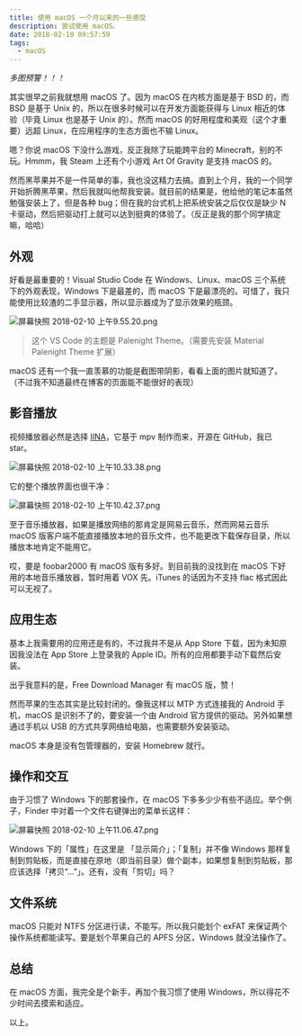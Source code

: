 ```yaml
---
title: 使用 macOS 一个月以来的一些感受
description: 尝试使用 macOS。
date: 2018-02-10 09:57:59
tags:
  - macOS
---
```


*多图预警！！！*

其实很早之前我就想用 macOS 了。因为 macOS 在内核方面是基于 BSD 的，而 BSD 是基于 Unix 的，所以在很多时候可以在开发方面能获得与 Linux 相近的体验（毕竟 Linux 也是基于 Unix 的）。然而 macOS 的好用程度和美观（这个才重要）远超 Linux，在应用程序的生态方面也不输 Linux。

嗯？你说 macOS 下没什么游戏，反正我除了玩能跨平台的 Minecraft，别的不玩。Hmmm，我 Steam 上还有个小游戏 Art Of Gravity 是支持 macOS 的。

然而黑苹果并不是一件简单的事，我也没这精力去搞。直到上个月，我的一个同学开始折腾黑苹果，然后我就叫他帮我安装。就目前的结果是，他给他的笔记本虽然勉强安装上了，但是各种 bug；但在我的台式机上把系统安装之后仅仅是缺少 N 卡驱动，然后把驱动打上就可以达到挺爽的体验了。（反正是我的那个同学搞定嘛，哈哈）

## 外观

好看是最重要的！Visual Studio Code 在 Windows、Linux、macOS 三个系统下的外观表现，Windows 下是最差的，而 macOS 下是最漂亮的。可惜了，我只能使用比较渣的二手显示器，所以显示器成为了显示效果的瓶颈。

![屏幕快照 2018-02-10 上午9.55.20.png](https://i.loli.net/2018/02/10/5a7e511f8ecb0.png)

> 这个 VS Code 的主题是 Palenight Theme。（需要先安装 Material Palenight Theme 扩展）

macOS 还有一个我一直羡慕的功能是截图带阴影，看看上面的图片就知道了。（不过我不知道最终在博客的页面能不能很好的表现）

## 影音播放

视频播放器必然是选择 [IINA](https://github.com/lhc70000/iina)，它基于 mpv 制作而来，开源在 GitHub，我已 star。

![屏幕快照 2018-02-10 上午10.33.38.png](https://i.loli.net/2018/02/10/5a7e5a324f125.png)

它的整个播放界面也很干净：

![屏幕快照 2018-02-10 上午10.42.37.png](https://i.loli.net/2018/02/10/5a7e5c989063b.png)

至于音乐播放器，如果是播放网络的那肯定是网易云音乐，然而网易云音乐 macOS 版客户端不能直接播放本地的音乐文件，也不能更改下载保存目录，所以播放本地肯定不能用它。

哎，要是 foobar2000 有 macOS 版有多好。到目前我的没找到在 macOS 下好用的本地音乐播放器，暂时用着 VOX 先。iTunes 的话因为不支持 flac 格式因此可以无视了。

## 应用生态

基本上我需要用的应用还是有的，不过我并不是从 App Store 下载，因为未知原因我没法在 App Store 上登录我的 Apple ID。所有的应用都要手动下载然后安装。

出乎我意料的是，Free Download Manager 有 macOS 版，赞！

然而苹果的生态其实是比较封闭的。像我这样以 MTP 方式连接我的 Android 手机，macOS 是识别不了的，要安装一个由 Android 官方提供的驱动。另外如果想通过手机以 USB 的方式共享网络给电脑，也需要额外安装驱动。

macOS 本身是没有包管理器的，安装 Homebrew 就行。

## 操作和交互

由于习惯了 Windows 下的那套操作，在 macOS 下多多少少有些不适应。举个例子，Finder 中对着一个文件右键弹出的菜单长这样：

![屏幕快照 2018-02-10 上午11.06.47.png](https://i.loli.net/2018/02/10/5a7e61efb0037.png)

Windows 下的「属性」在这里是 「显示简介」；「复制」并不像 Windows 那样复制到剪贴板，而是直接在原地（即当前目录）做个副本，如果想复制到剪贴板，那应该选择「拷贝“…”」。还有，没有「剪切」吗？

## 文件系统

macOS 只能对 NTFS 分区进行读，不能写。所以我只能划个 exFAT 来保证两个操作系统都能读写。要是划个苹果自己的 APFS 分区，Windows 就没法操作了。

## 总结

在 macOS 方面，我完全是个新手，再加个我习惯了使用 Windows，所以得花不少时间去摸索和适应。

以上。
